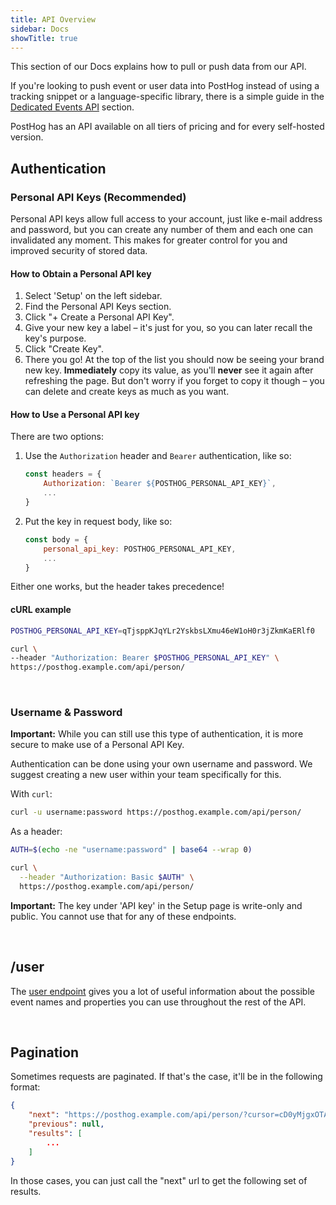 ```yaml
---
title: API Overview
sidebar: Docs
showTitle: true
---
```


This section of our Docs explains how to pull or push data from our API.

If you're looking to push event or user data into PostHog instead of using a tracking snippet or a language-specific library, there is a simple guide in the [Dedicated Events API](/docs/integrations/api) section.

PostHog has an API available on all tiers of pricing and for every self-hosted version.

## Authentication

### Personal API Keys (Recommended)

Personal API keys allow full access to your account, just like e-mail address and password, but you can create any number of them and each one can invalidated any moment. This makes for greater control for you and improved security of stored data.

#### How to Obtain a Personal API key

1. Select 'Setup' on the left sidebar.
2. Find the Personal API Keys section.
3. Click "+ Create a Personal API Key".
4. Give your new key a label – it's just for you, so you can later recall the key's purpose.
5. Click "Create Key".
6. There you go! At the top of the list you should now be seeing your brand new key. **Immediately** copy its value, as you'll **never** see it again after refreshing the page. But don't worry if you forget to copy it though – you can delete and create keys as much as you want.

#### How to Use a Personal API key

There are two options:

1. Use the `Authorization` header and `Bearer` authentication, like so:
    ```JavaScript
    const headers = {
        Authorization: `Bearer ${POSTHOG_PERSONAL_API_KEY}`,
        ...
    }
    ```
2. Put the key in request body, like so:
    ```JavaScript
    const body = {
        personal_api_key: POSTHOG_PERSONAL_API_KEY,
        ...
    }
    ```

Either one works, but the header takes precedence!

#### cURL example
```bash
POSTHOG_PERSONAL_API_KEY=qTjsppKJqYLr2YskbsLXmu46eW1oH0r3jZkmKaERlf0

curl \
--header "Authorization: Bearer $POSTHOG_PERSONAL_API_KEY" \
https://posthog.example.com/api/person/
```
<br>

### Username & Password

**Important:** While you can still use this type of authentication, it is more secure to make use of a Personal API Key.

Authentication can be done using your own username and password. We suggest creating a new user within your team specifically for this.

With `curl`:
```bash
curl -u username:password https://posthog.example.com/api/person/
```

As a header:
```bash
AUTH=$(echo -ne "username:password" | base64 --wrap 0)

curl \
  --header "Authorization: Basic $AUTH" \
  https://posthog.example.com/api/person/
```

**Important:** The key under 'API key' in the Setup page is write-only and public. You cannot use that for any of these endpoints.

<br>

## /user

The [user endpoint](./user) gives you a lot of useful information about the possible event names and properties you can use throughout the rest of the API. 

<br>

## Pagination

Sometimes requests are paginated. If that's the case, it'll be in the following format:

```json
{
    "next": "https://posthog.example.com/api/person/?cursor=cD0yMjgxOTA2",
    "previous": null,
    "results": [
        ...
    ]
}
```

In those cases, you can just call the "next" url to get the following set of results.